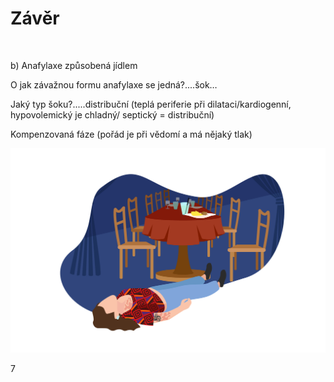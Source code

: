 <div class="w3-row">
<div class="w3-half w3-large">

#  Závěr

<span class="w3-text-grey">&nbsp;</span>

<span class="w3-text-red w3-xlarge">b) Anafylaxe způsobená jídlem</span>

O jak závažnou formu anafylaxe se jedná?....šok…

Jaký typ šoku?.....distribuční (teplá periferie při dilataci/kardiogenní, hypovolemický je chladný/ septický = distribuční)

Kompenzovaná fáze (pořád je při vědomí a má nějaký tlak)

</div>
<div class="w3-half">

![slide_2-3_komiks_05_skvrny](slide_2-3_komiks_05_skvrny.jpg)



</div>
</div>

<div class="w3-center">7</div>


